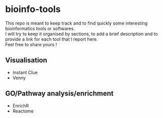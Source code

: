 # bioinfo-tools

This repo is meant to keep track and to find quickly some interesting bioinformatics tools or softwares.  
I will try to keep it organised by sections, to add a brief description and to provide a link for each tool that I report here.  
Feel free to share yours !

## Visualisation
- Instant Clue
- Venny

## GO/Pathway analysis/enrichment
- EnrichR
- Reactome